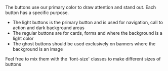 The buttons use our primary color to draw attention and stand out. Each button has a specific purpose.

- The light buttons is the primary button and is used for navigation, call to action and dark background areas
- The regular buttons are for cards, forms and where the background is a light color
- The ghost buttons should be used exclusively on banners where the background is an image

Feel free to mix them with the 'font-size' classes to make different sizes of buttons
